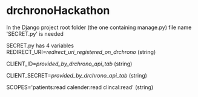 # drchronoHackathon
In the Django project root folder (the one containing manage.py) file name 'SECRET.py' is needed

SECRET.py has 4 variables
REDIRECT_URI=*redirect_uri_registered_on_drchrono* (string)

CLIENT_ID=*provided_by_drchrono_api_tab* (string)

CLIENT_SECRET=*provided_by_drchrono_api_tab* (string)

SCOPES='patients:read calender:read clincal:read' (string)
